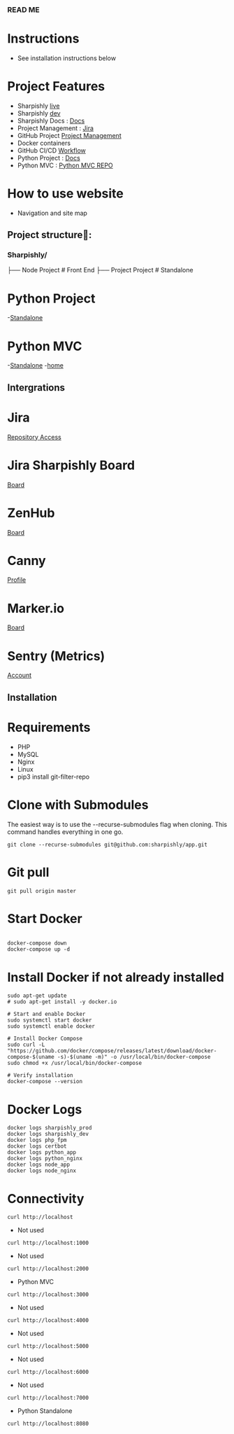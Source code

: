 ### READ ME ###

# Instructions
- See installation instructions below


# Project Features
- Sharpishly [live](https://sharpishly.com)
- Sharpishly [dev](https://dev.sharpishly.com)
- Sharpishly Docs : [Docs](/var/www/sharpishly_app/docs/html/index.html)
- Project Management : [Jira](https://sharpishly-project-management.atlassian.net/jira/software/projects/CRM/boards/1)
- GitHub Project [Project Management](https://github.com/users/sharpishly/projects/1/views/1?system_template=team_planning)
- Docker containers
- GitHub CI/CD [Workflow](https://github.com/sharpishly/APP/actions)
- Python Project : [Docs](/var/www/sharpishly_app/python_project/docs/html/index.html)
- Python MVC : [Python MVC REPO](https://bitbucket.org/don_dev/php-mini-framework/src/master/)

# How to use website
- Navigation and site map

## Project structure📂:

### Sharpishly/

├── Node Project    # Front End
├── Project Project    # Standalone


# Python Project
-[Standalone](http://167.99.92.156:8000/)

# Python MVC
-[Standalone](http://167.99.92.156:3000/)
-[home](http://167.99.92.156:3000/home/index)

## Intergrations

# Jira 
[Repository Access](https://github.com/settings/installations/80591577)

# Jira Sharpishly Board
[Board](https://sharpishly.atlassian.net/jira/software/projects/SHAR/boards/1)

# ZenHub 
[Board](https://app.zenhub.com/workspaces/sharpishly-689ba0843d9fb1000f1e1aa5/board)

# Canny 
[Profile](https://sharpishly.canny.io/admin/settings/boards/feature-requests/general)

# Marker.io
[Board](https://app.marker.io/projects/active?owner=1)

# Sentry (Metrics)
[Account](https://sharpishly.sentry.io/issues/)

## Installation

# Requirements
- PHP
- MySQL
- Nginx
- Linux
- pip3 install git-filter-repo

# Clone with Submodules

The easiest way is to use the --recurse-submodules flag when cloning. This command handles everything in one go.

```
git clone --recurse-submodules git@github.com:sharpishly/app.git

```

# Git pull

```
git pull origin master

```
# Start Docker

```

docker-compose down
docker-compose up -d

```

# Install Docker if not already installed
```
sudo apt-get update
# sudo apt-get install -y docker.io

# Start and enable Docker
sudo systemctl start docker
sudo systemctl enable docker

# Install Docker Compose
sudo curl -L "https://github.com/docker/compose/releases/latest/download/docker-compose-$(uname -s)-$(uname -m)" -o /usr/local/bin/docker-compose
sudo chmod +x /usr/local/bin/docker-compose

# Verify installation
docker-compose --version

```

# Docker Logs

```
docker logs sharpishly_prod
docker logs sharpishly_dev
docker logs php_fpm
docker logs certbot
docker logs python_app
docker logs python_nginx
docker logs node_app
docker logs node_nginx

```

# Connectivity

```
curl http://localhost
```
- Not used
```
curl http://localhost:1000
```
- Not used
```
curl http://localhost:2000
```

- Python MVC
```
curl http://localhost:3000
```

- Not used
```
curl http://localhost:4000
```

- Not used
```
curl http://localhost:5000
```

- Not used
```
curl http://localhost:6000
```

- Not used
```
curl http://localhost:7000
```

- Python Standalone
```
curl http://localhost:8080
```

